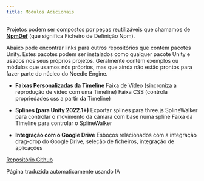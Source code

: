 ```yaml
---
title: Módulos Adicionais
---
```


Projetos podem ser compostos por peças reutilizáveis que chamamos de [**NpmDef**](./project-structure.md#npm-definition-files) (que significa Ficheiro de Definição Npm).

Abaixo pode encontrar links para outros repositórios que contêm pacotes Unity. Estes pacotes podem ser instalados como qualquer pacote Unity e usados nos seus próprios projetos. Geralmente contêm exemplos ou módulos que usamos nós próprios, mas que ainda não estão prontos para fazer parte do núcleo do Needle Engine.

-   **Faixas Personalizadas da Timeline**
    Faixa de Vídeo (sincroniza a reprodução de vídeo com uma Timeline)
    Faixa CSS (controla propriedades css a partir da Timeline)

-   **Splines (para Unity 2022.1+)**
    Exportar splines para three.js
    SplineWalker para controlar o movimento da câmara com base numa spline
    Faixa da Timeline para controlar o SplineWalker

-   **Integração com o Google Drive**
    Esboços relacionados com a integração drag-drop do Google Drive, seleção de ficheiros, integração de aplicações

[Repositório Github](https://github.com/needle-tools/needle-engine-modules)


Página traduzida automaticamente usando IA
